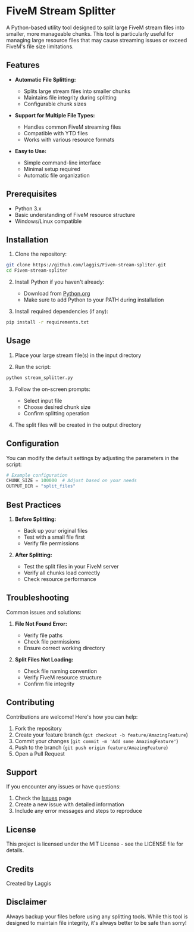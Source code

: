 # FiveM Stream Splitter

A Python-based utility tool designed to split large FiveM stream files into smaller, more manageable chunks. This tool is particularly useful for managing large resource files that may cause streaming issues or exceed FiveM's file size limitations.

## Features

- **Automatic File Splitting:**
  - Splits large stream files into smaller chunks
  - Maintains file integrity during splitting
  - Configurable chunk sizes

- **Support for Multiple File Types:**
  - Handles common FiveM streaming files
  - Compatible with YTD files
  - Works with various resource formats

- **Easy to Use:**
  - Simple command-line interface
  - Minimal setup required
  - Automatic file organization

## Prerequisites

- Python 3.x
- Basic understanding of FiveM resource structure
- Windows/Linux compatible

## Installation

1. Clone the repository:
```bash
git clone https://github.com/laggis/Fivem-stream-spliter.git
cd Fivem-stream-spliter
```

2. Install Python if you haven't already:
   - Download from [Python.org](https://python.org)
   - Make sure to add Python to your PATH during installation

3. Install required dependencies (if any):
```bash
pip install -r requirements.txt
```

## Usage

1. Place your large stream file(s) in the input directory

2. Run the script:
```bash
python stream_splitter.py
```

3. Follow the on-screen prompts:
   - Select input file
   - Choose desired chunk size
   - Confirm splitting operation

4. The split files will be created in the output directory

## Configuration

You can modify the default settings by adjusting the parameters in the script:
```python
# Example configuration
CHUNK_SIZE = 100000  # Adjust based on your needs
OUTPUT_DIR = "split_files"
```

## Best Practices

1. **Before Splitting:**
   - Back up your original files
   - Test with a small file first
   - Verify file permissions

2. **After Splitting:**
   - Test the split files in your FiveM server
   - Verify all chunks load correctly
   - Check resource performance

## Troubleshooting

Common issues and solutions:

1. **File Not Found Error:**
   - Verify file paths
   - Check file permissions
   - Ensure correct working directory

2. **Split Files Not Loading:**
   - Check file naming convention
   - Verify FiveM resource structure
   - Confirm file integrity

## Contributing

Contributions are welcome! Here's how you can help:

1. Fork the repository
2. Create your feature branch (`git checkout -b feature/AmazingFeature`)
3. Commit your changes (`git commit -m 'Add some AmazingFeature'`)
4. Push to the branch (`git push origin feature/AmazingFeature`)
5. Open a Pull Request

## Support

If you encounter any issues or have questions:
1. Check the [Issues](https://github.com/laggis/Fivem-stream-spliter/issues) page
2. Create a new issue with detailed information
3. Include any error messages and steps to reproduce

## License

This project is licensed under the MIT License - see the LICENSE file for details.

## Credits

Created by Laggis

## Disclaimer

Always backup your files before using any splitting tools. While this tool is designed to maintain file integrity, it's always better to be safe than sorry!
